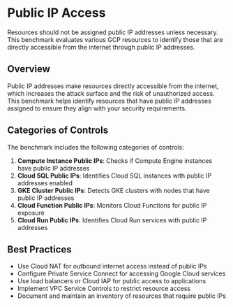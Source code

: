 # Public IP Access

Resources should not be assigned public IP addresses unless necessary. This benchmark evaluates various GCP resources to identify those that are directly accessible from the internet through public IP addresses.

## Overview

Public IP addresses make resources directly accessible from the internet, which increases the attack surface and the risk of unauthorized access. This benchmark helps identify resources that have public IP addresses assigned to ensure they align with your security requirements.

## Categories of Controls

The benchmark includes the following categories of controls:

1. **Compute Instance Public IPs**: Checks if Compute Engine instances have public IP addresses
2. **Cloud SQL Public IPs**: Identifies Cloud SQL instances with public IP addresses enabled
3. **GKE Cluster Public IPs**: Detects GKE clusters with nodes that have public IP addresses
4. **Cloud Function Public IPs**: Monitors Cloud Functions for public IP exposure
5. **Cloud Run Public IPs**: Identifies Cloud Run services with public IP addresses

## Best Practices

- Use Cloud NAT for outbound internet access instead of public IPs
- Configure Private Service Connect for accessing Google Cloud services
- Use load balancers or Cloud IAP for public access to applications
- Implement VPC Service Controls to restrict resource access
- Document and maintain an inventory of resources that require public IPs 